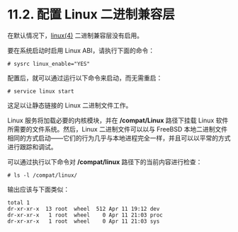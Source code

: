 # 11.2. 配置 Linux 二进制兼容层

在默认情况下，[linux(4)](https://man.freebsd.org/cgi/man.cgi?query=linux&sektion=4&format=html) 二进制兼容层没有启用。

要在系统启动时启用 Linux ABI，请执行下面的命令：

```
# sysrc linux_enable="YES"
```

配置后，就可以通过运行以下命令来启动，而无需重启：

```
# service linux start
```

这足以让静态链接的 Linux 二进制文件工作。

Linux 服务将加载必要的内核模块，并在 **/compat/Linux** 路径下挂载 Linux 软件所需要的文件系统。然后，Linux 二进制文件可以以与 FreeBSD 本地二进制文件相同的方式启动——它们的行为几乎与本地进程完全一样，并且可以以平常的方式进行跟踪和调试。

可以通过执行以下命令对 **/compat/linux** 路径下的当前内容进行检查：

```
# ls -l /compat/linux/
```

输出应该与下面类似：

```
total 1
dr-xr-xr-x  13 root  wheel  512 Apr 11 19:12 dev
dr-xr-xr-x   1 root  wheel    0 Apr 11 21:03 proc
dr-xr-xr-x   1 root  wheel    0 Apr 11 21:03 sys
```